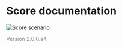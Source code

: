 # Score documentation

![Score scenario](../images/score_scenario.png)

<span style="color:grey">Version 2.0.0.a4</span>